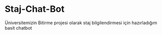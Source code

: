 # Staj-Chat-Bot
Üniversitemizin Bitirme projesi olarak staj bilgilendirmesi için hazırladığım basit chatbot
